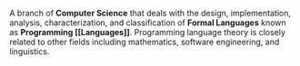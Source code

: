 A branch of **Computer Science** that deals with the design, implementation, analysis, characterization, and classification of **Formal Languages** known as **Programming [[Languages]]**. Programming language theory is closely related to other fields including mathematics, software engineering, and linguistics.


